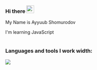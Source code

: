 ### Hi there <img src="https://media.giphy.com/media/hvRJCLFzcasrR4ia7z/giphy.gif" width="24px">

My Name is Ayyuub Shomurodov
<div>I'm learning JavaScript <img src="https://avatars.mds.yandex.net/i?id=be0b39eb8548453534f20072adeb3baf_l-5169470-images-thumbs&n=13" width="14px"></div>


<br/>

### Languages and tools I work width:

<code><img src="https://w7.pngwing.com/pngs/390/229/png-transparent-logo-html5-brand-design-text-logo-number.png"></code>
